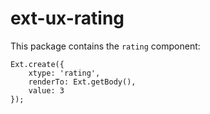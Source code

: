 # ext-ux-rating

This package contains the `rating` component:

    Ext.create({
        xtype: 'rating',
        renderTo: Ext.getBody(),
        value: 3
    });

